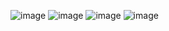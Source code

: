 ![image](https://github.com/Selva2805/Employee-Management-System/assets/150023459/91dc77a2-231e-4976-8937-9e1d97e4dea0)
![image](https://github.com/Selva2805/Employee-Management-System/assets/150023459/1c874b25-e57c-4641-96dd-fb7ad6e5f1c4)
![image](https://github.com/Selva2805/Employee-Management-System/assets/150023459/8e1c8726-3e07-4248-b37b-e3d8339d1516)
![image](https://github.com/Selva2805/Employee-Management-System/assets/150023459/7e686b5c-5793-4384-bd25-b49372d8f5f3)

